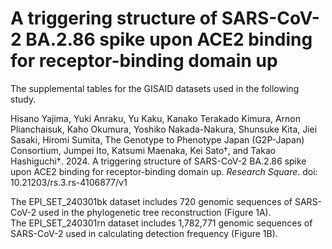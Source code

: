 # A triggering structure of SARS-CoV-2 BA.2.86 spike upon ACE2 binding for receptor-binding domain up

The supplemental tables for the GISAID datasets used in the following study.

Hisano Yajima, Yuki Anraku, Yu Kaku, Kanako Terakado Kimura, Arnon Plianchaisuk, Kaho Okumura, Yoshiko Nakada-Nakura, Shunsuke Kita, Jiei Sasaki, Hiromi Sumita, The Genotype to Phenotype Japan (G2P-Japan) Consortium, Jumpei Ito, Katsumi Maenaka, Kei Sato†, and Takao Hashiguchi†. 2024. A triggering structure of SARS-CoV-2 BA.2.86 spike upon ACE2 binding for receptor-binding domain up. *Research Square*. doi: 10.21203/rs.3.rs-4106877/v1

The EPI_SET_240301bk dataset includes 720 genomic sequences of SARS-CoV-2 used in the phylogenetic tree reconstruction (Figure 1A).\
The EPI_SET_240301rn dataset includes 1,782,771 genomic sequences of SARS-CoV-2 used in calculating detection frequency (Figure 1B).
